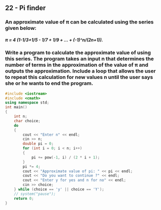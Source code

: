 ## 22 - Pi finder
### An approximate value of π can be calculated using the series given below:
##### π = 4 (1-1/3+1/5 - 1/7 + 1/9 + ... + (-1)^n/(2n+1)). 
### Write a program to calculate the approximate value of using this series. The program takes an input n that determines the number of terms in the approximation of the value of π and outputs the approximation. Include a loop that allows the user to repeat this calculation for new values n until the user says she or he wants to end the program.
```cpp
#include <iostream>
#include <cmath>
using namespace std;
int main()
{
    int n;
    char choice;
    do
    {
        cout << "Enter n" << endl;
        cin >> n;
        double pi = 0;
        for (int i = 0; i < n; i++)
        {
            pi += pow(-1, i) / (2 * i + 1);
        }
        pi *= 4;
        cout << "Approximate value of pi: " << pi << endl;
        cout << "Do you want to continue ?" << endl;
        cout << "Enter y for yes and n for no" << endl;
        cin >> choice;
    } while (choice == 'y' || choice == 'Y');
    // system("pause");
    return 0;
}
